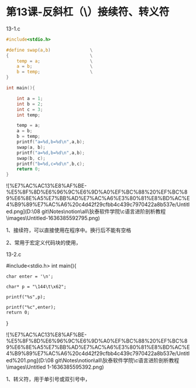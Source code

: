 # 第13课-反斜杠（\）接续符、转义符

13-1.c

```c
#include<stdio.h>

#define swap(a,b)       		\
{					    		\
	temp = a;					\
	a = b;						\
	b = temp;					\
}

int main(){

	int a = 1;
	int b = 2;
	int c = 3;
	int temp;

	temp = a;
	a = b;
	b = temp;
	printf("a=%d,b=%d\n",a,b);
	swap(a, b);
	printf("a=%d,b=%d\n",a,b);
	swap(b, c);
	printf("b=%d,c=%d\n",b,c);	
	return 0;
}
```

![%E7%AC%AC13%E8%AF%BE-%E5%8F%8D%E6%96%9C%E6%9D%A0%EF%BC%88%20%EF%BC%89%E6%8E%A5%E7%BB%AD%E7%AC%A6%E3%80%81%E8%BD%AC%E4%B9%89%E7%AC%A6%20c4d42f29cfbb4c439c7970422a8b537e/Untitled.png](D:\08 git\Notes\notion\all\狄泰软件学院\c语言进阶剖析教程\images\Untitled-1636385592795.png)

1、接续符，可以直接使用在程序中。换行后不能有空格

2、常用于宏定义代码块的使用，

13-2.c

#include<stdio.h>
int main(){

	char enter = '\n';
	
	char* p = "\144\t\x62";
	
	printf("%s",p);
	
	printf("%c",enter);
	return 0;
}

![%E7%AC%AC13%E8%AF%BE-%E5%8F%8D%E6%96%9C%E6%9D%A0%EF%BC%88%20%EF%BC%89%E6%8E%A5%E7%BB%AD%E7%AC%A6%E3%80%81%E8%BD%AC%E4%B9%89%E7%AC%A6%20c4d42f29cfbb4c439c7970422a8b537e/Untitled%201.png](D:\08 git\Notes\notion\all\狄泰软件学院\c语言进阶剖析教程\images\Untitled 1-1636385595392.png)

1、转义符，用于单引号或双引号中，